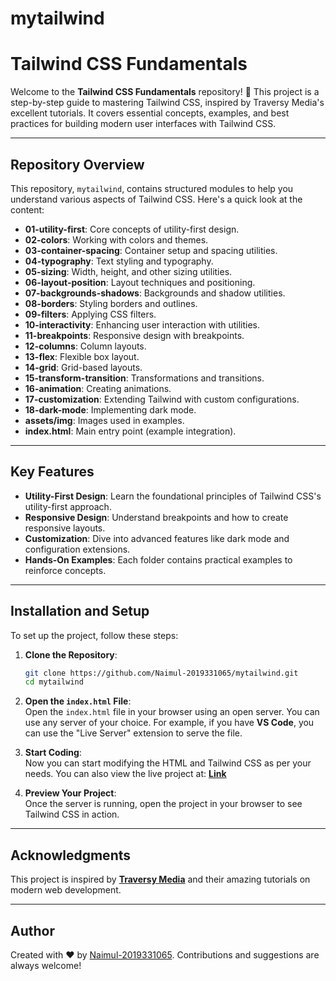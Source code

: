 # mytailwind

# **Tailwind CSS Fundamentals**

Welcome to the **Tailwind CSS Fundamentals** repository! 🎨 This project is a step-by-step guide to mastering Tailwind CSS, inspired by Traversy Media's excellent tutorials. It covers essential concepts, examples, and best practices for building modern user interfaces with Tailwind CSS.

---

## **Repository Overview**

This repository, `mytailwind`, contains structured modules to help you understand various aspects of Tailwind CSS. Here's a quick look at the content:

- **01-utility-first**: Core concepts of utility-first design.
- **02-colors**: Working with colors and themes.
- **03-container-spacing**: Container setup and spacing utilities.
- **04-typography**: Text styling and typography.
- **05-sizing**: Width, height, and other sizing utilities.
- **06-layout-position**: Layout techniques and positioning.
- **07-backgrounds-shadows**: Backgrounds and shadow utilities.
- **08-borders**: Styling borders and outlines.
- **09-filters**: Applying CSS filters.
- **10-interactivity**: Enhancing user interaction with utilities.
- **11-breakpoints**: Responsive design with breakpoints.
- **12-columns**: Column layouts.
- **13-flex**: Flexible box layout.
- **14-grid**: Grid-based layouts.
- **15-transform-transition**: Transformations and transitions.
- **16-animation**: Creating animations.
- **17-customization**: Extending Tailwind with custom configurations.
- **18-dark-mode**: Implementing dark mode.
- **assets/img**: Images used in examples.
- **index.html**: Main entry point (example integration).

---

## **Key Features**

- **Utility-First Design**: Learn the foundational principles of Tailwind CSS's utility-first approach.
- **Responsive Design**: Understand breakpoints and how to create responsive layouts.
- **Customization**: Dive into advanced features like dark mode and configuration extensions.
- **Hands-On Examples**: Each folder contains practical examples to reinforce concepts.

---

## **Installation and Setup**

To set up the project, follow these steps:

1. **Clone the Repository**:

   ```bash
   git clone https://github.com/Naimul-2019331065/mytailwind.git
   cd mytailwind
   ```

2. **Open the `index.html` File**:  
   Open the `index.html` file in your browser using an open server. You can use any server of your choice. For example, if you have **VS Code**, you can use the "Live Server" extension to serve the file.

3. **Start Coding**:  
   Now you can start modifying the HTML and Tailwind CSS as per your needs. You can also view the live project at:
   **[Link](https://naimul-2019331065.github.io/mytailwind/)**

4. **Preview Your Project**:  
   Once the server is running, open the project in your browser to see Tailwind CSS in action.

---

## **Acknowledgments**

This project is inspired by **[Traversy Media](https://www.traversymedia.com/)** and their amazing tutorials on modern web development.

---

## **Author**

Created with ❤️ by [Naimul-2019331065](https://github.com/Naimul-2019331065). Contributions and suggestions are always welcome!

